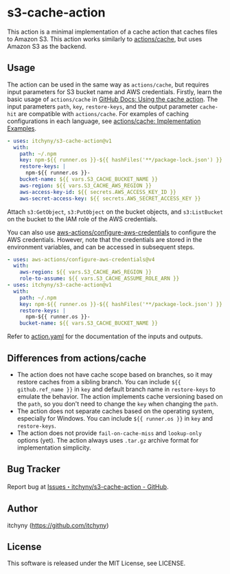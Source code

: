 # s3-cache-action
This action is a minimal implementation of a cache action that caches files to Amazon S3.
This action works similarly to [actions/cache](https://github.com/actions/cache), but uses Amazon S3 as the backend.

## Usage
The action can be used in the same way as `actions/cache`, but requires input parameters for S3 bucket name and AWS credentials.
Firstly, learn the basic usage of `actions/cache` in [GitHub Docs: Using the cache action](https://docs.github.com/en/actions/using-workflows/caching-dependencies-to-speed-up-workflows#using-the-cache-action).
The input parameters `path`, `key`, `restore-keys`, and the output parameter `cache-hit` are compatible with `actions/cache`.
For examples of caching configurations in each language, see [actions/cache: Implementation Examples](https://github.com/actions/cache#implementation-examples).

```yaml
- uses: itchyny/s3-cache-action@v1
  with:
    path: ~/.npm
    key: npm-${{ runner.os }}-${{ hashFiles('**/package-lock.json') }}
    restore-keys: |
      npm-${{ runner.os }}-
    bucket-name: ${{ vars.S3_CACHE_BUCKET_NAME }}
    aws-region: ${{ vars.S3_CACHE_AWS_REGION }}
    aws-access-key-id: ${{ secrets.AWS_ACCESS_KEY_ID }}
    aws-secret-access-key: ${{ secrets.AWS_SECRET_ACCESS_KEY }}
```

Attach `s3:GetObject`, `s3:PutObject` on the bucket objects, and `s3:ListBucket` on the bucket to the IAM role of the AWS credentials.

You can also use [aws-actions/configure-aws-credentials](https://github.com/aws-actions/configure-aws-credentials) to configure the AWS credentials.
However, note that the credentials are stored in the environment variables, and can be accessed in subsequent steps.

```yaml
- uses: aws-actions/configure-aws-credentials@v4
  with:
    aws-region: ${{ vars.S3_CACHE_AWS_REGION }}
    role-to-assume: ${{ vars.S3_CACHE_ASSUME_ROLE_ARN }}
- uses: itchyny/s3-cache-action@v1
  with:
    path: ~/.npm
    key: npm-${{ runner.os }}-${{ hashFiles('**/package-lock.json') }}
    restore-keys: |
      npm-${{ runner.os }}-
    bucket-name: ${{ vars.S3_CACHE_BUCKET_NAME }}
```

Refer to [action.yaml](https://github.com/itchyny/s3-cache-action/blob/main/action.yaml) for the documentation of the inputs and outputs.

## Differences from actions/cache

- The action does not have cache scope based on branches, so it may restore caches from a sibling branch.
  You can include `${{ github.ref_name }}` in `key` and default branch name in `restore-keys` to emulate the behavior.
  The action implements cache versioning based on the `path`, so you don't need to change the `key` when changing the `path`.
- The action does not separate caches based on the operating system, especially for Windows.
  You can include `${{ runner.os }}` in `key` and `restore-keys`.
- The action does not provide `fail-on-cache-miss` and `lookup-only` options (yet).
  The action always uses `.tar.gz` archive format for implementation simplicity.

## Bug Tracker
Report bug at [Issues・itchyny/s3-cache-action - GitHub](https://github.com/itchyny/s3-cache-action/issues).

## Author
itchyny (<https://github.com/itchyny>)

## License
This software is released under the MIT License, see LICENSE.
